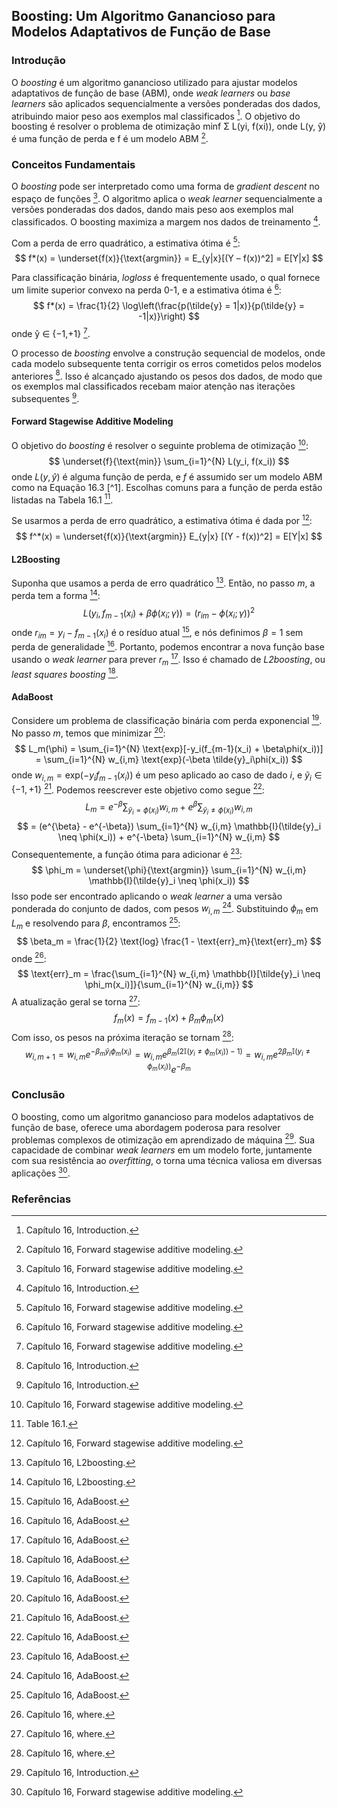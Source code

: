 ## Boosting: Um Algoritmo Ganancioso para Modelos Adaptativos de Função de Base

### Introdução
O *boosting* é um algoritmo ganancioso utilizado para ajustar modelos adaptativos de função de base (ABM), onde *weak learners* ou *base learners* são aplicados sequencialmente a versões ponderadas dos dados, atribuindo maior peso aos exemplos mal classificados [^554]. O objetivo do boosting é resolver o problema de otimização minf Σ L(yi, f(xi)), onde L(y, ŷ) é uma função de perda e f é um modelo ABM [^555].

### Conceitos Fundamentais

O *boosting* pode ser interpretado como uma forma de *gradient descent* no espaço de funções [^555]. O algoritmo aplica o *weak learner* sequencialmente a versões ponderadas dos dados, dando mais peso aos exemplos mal classificados. O boosting maximiza a margem nos dados de treinamento [^554].

Com a perda de erro quadrático, a estimativa ótima é [^555]:
$$
f*(x) = \underset{f(x)}{\text{argmin}} = E_{y|x}[(Y – f(x))^2] = E[Y|x]
$$

Para classificação binária, *logloss* é frequentemente usado, o qual fornece um limite superior convexo na perda 0-1, e a estimativa ótima é [^555]:
$$
f*(x) = \frac{1}{2} \log\left(\frac{p(\tilde{y} = 1|x)}{p(\tilde{y} = -1|x)}\right)
$$
onde ŷ ∈ {−1,+1} [^555].

O processo de *boosting* envolve a construção sequencial de modelos, onde cada modelo subsequente tenta corrigir os erros cometidos pelos modelos anteriores [^554]. Isso é alcançado ajustando os pesos dos dados, de modo que os exemplos mal classificados recebam maior atenção nas iterações subsequentes [^554].

#### Forward Stagewise Additive Modeling
O objetivo do *boosting* é resolver o seguinte problema de otimização [^555]:
$$
\underset{f}{\text{min}} \sum_{i=1}^{N} L(y_i, f(x_i))
$$
onde $L(y, \hat{y})$ é alguma função de perda, e $f$ é assumido ser um modelo ABM como na Equação 16.3 [^1]. Escolhas comuns para a função de perda estão listadas na Tabela 16.1 [^556].

Se usarmos a perda de erro quadrático, a estimativa ótima é dada por [^555]:
$$
f^*(x) = \underset{f(x)}{\text{argmin}} E_{y|x} [(Y - f(x))^2] = E[Y|x]
$$

#### L2Boosting
Suponha que usamos a perda de erro quadrático [^557]. Então, no passo $m$, a perda tem a forma [^557]:
$$
L(y_i, f_{m-1}(x_i) + \beta\phi(x_i; \gamma)) = (r_{im} - \phi(x_i; \gamma))^2
$$
onde $r_{im} = y_i - f_{m-1}(x_i)$ é o resíduo atual [^558], e nós definimos $\beta = 1$ sem perda de generalidade [^558]. Portanto, podemos encontrar a nova função base usando o *weak learner* para prever $r_m$ [^558]. Isso é chamado de *L2boosting*, ou *least squares boosting* [^558].

#### AdaBoost
Considere um problema de classificação binária com perda exponencial [^558]. No passo $m$, temos que minimizar [^558]:
$$
L_m(\phi) = \sum_{i=1}^{N} \text{exp}[-y_i(f_{m-1}(x_i) + \beta\phi(x_i))] = \sum_{i=1}^{N} w_{i,m} \text{exp}(-\beta \tilde{y}_i\phi(x_i))
$$
onde $w_{i,m} = \text{exp}(-y_i f_{m-1}(x_i))$ é um peso aplicado ao caso de dado $i$, e $\tilde{y}_i \in \{-1, +1\}$ [^558]. Podemos reescrever este objetivo como segue [^558]:
$$
L_m = e^{-\beta} \sum_{\tilde{y}_i = \phi(x_i)} w_{i,m} + e^{\beta} \sum_{\tilde{y}_i \neq \phi(x_i)} w_{i,m}
$$
$$
= (e^{\beta} - e^{-\beta}) \sum_{i=1}^{N} w_{i,m} \mathbb{I}(\tilde{y}_i \neq \phi(x_i)) + e^{-\beta} \sum_{i=1}^{N} w_{i,m}
$$
Consequentemente, a função ótima para adicionar é [^558]:
$$
\phi_m = \underset{\phi}{\text{argmin}} \sum_{i=1}^{N} w_{i,m} \mathbb{I}(\tilde{y}_i \neq \phi(x_i))
$$
Isso pode ser encontrado aplicando o *weak learner* a uma versão ponderada do conjunto de dados, com pesos $w_{i,m}$ [^558]. Substituindo $\phi_m$ em $L_m$ e resolvendo para $\beta$, encontramos [^558]:
$$
\beta_m = \frac{1}{2} \text{log} \frac{1 - \text{err}_m}{\text{err}_m}
$$
onde [^559]:
$$
\text{err}_m = \frac{\sum_{i=1}^{N} w_{i,m} \mathbb{I}[\tilde{y}_i \neq \phi_m(x_i)]}{\sum_{i=1}^{N} w_{i,m}}
$$
A atualização geral se torna [^559]:
$$
f_m(x) = f_{m-1}(x) + \beta_m \phi_m(x)
$$
Com isso, os pesos na próxima iteração se tornam [^559]:
$$
w_{i,m+1} = w_{i,m} e^{-\beta_m \tilde{y}_i \phi_m(x_i)} = w_{i,m} e^{\beta_m (2\mathbb{I}(y_i \neq \phi_m(x_i)) - 1)} = w_{i,m} e^{2\beta_m \mathbb{I}(y_i \neq \phi_m(x_i))} e^{-\beta_m}
$$

### Conclusão
O boosting, como um algoritmo ganancioso para modelos adaptativos de função de base, oferece uma abordagem poderosa para resolver problemas complexos de otimização em aprendizado de máquina [^554]. Sua capacidade de combinar *weak learners* em um modelo forte, juntamente com sua resistência ao *overfitting*, o torna uma técnica valiosa em diversas aplicações [^555].

### Referências
[^554]: Capítulo 16, Introduction.
[^555]: Capítulo 16, Forward stagewise additive modeling.
[^556]: Table 16.1.
[^557]: Capítulo 16, L2boosting.
[^558]: Capítulo 16, AdaBoost.
[^559]: Capítulo 16, where.
<!-- END -->